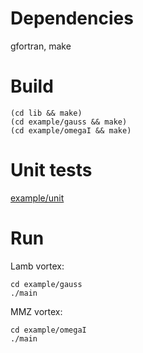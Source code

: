 # Dependencies

gfortran, make

# Build

    (cd lib && make)
    (cd example/gauss && make)
    (cd example/omegaI && make)

# Unit tests

  [example/unit](example/unit/)

# Run

Lamb vortex:

    cd example/gauss
    ./main

MMZ vortex:

    cd example/omegaI
    ./main
